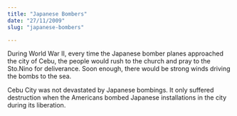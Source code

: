 ```yaml
---
title: "Japanese Bombers"
date: "27/11/2009"
slug: "japanese-bombers"

---
```


During World War II, every time the Japanese bomber planes approached the city of Cebu, the people would rush to the church and pray to the Sto.Nino for deliverance. Soon enough, there would be strong winds driving the bombs to the sea.

Cebu City was not devastated by Japanese bombings. It only suffered destruction when the Americans bombed Japanese installations in the city during its liberation.